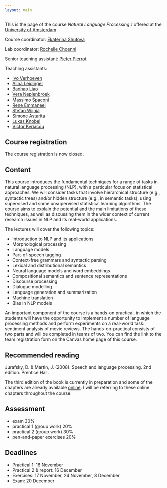 ```yaml
---
layout: main
---
```


This is the page of the course *Natural Language Processing 1* offered at the [University of Amsterdam](http://www.uva.nl/)

Course coordinator: [Ekaterina Shutova](https://www.shutova.org/)

Lab coordinator: [Rochelle Choenni](mailto:r.m.v.k.choenni@uva.nl )

Senior teaching assistant: [Pieter Pierrot](mailto:p.j.pierrot@uva.nl)

Teaching assistants:
- [Ivo Verhoeven](mailto:ivo.onno.verhoeven@gmail.com)
- [Alina Leidinger](mailto:a.j.leidinger@uva.nl)
- [Baohao Liao](mailto:b.liao@uva.nl)
- [Vera Neplenbroek](mailto:veraneplenbroek@icloud.com)
- [Massimo Spaconi](mailto:massimo.spaconi@gmail.com)
- [Rene Emmaneel](mailto:rene.emmaneel@student.uva.nl)
- [Stefan Wijnja](mailto:s.wijnja@me.com)
- [Simone Astarita](mailto:simone.astarita@student.uva.nl)
- [Lukas Knobel](mailto:lukas.knobel@student.uva.nl)
- [Victor Kyriacou](mailto:victor.kyriacou@student.uva.nl)



## Course registration

The course registration is now closed.

## Content

This course introduces the fundamental techniques for a range of tasks in natural language processing (NLP), with a particular focus on statistical approaches. We will consider tasks that involve hierarchical structure (e.g., syntactic trees) and/or hidden structure (e.g., in semantic tasks), using supervised and some unsupervised statistical learning algorithms. The course aims to explain the potential and the main limitations of these techniques, as well as discussing them in the wider context of current research issues in NLP and its real-world applications. 

The lectures will cover the following topics:

- Introduction to NLP and its applications
- Morphological processing
- Language models
- Part-of-speech tagging
- Context-free grammars and syntactic parsing 
- Lexical and distributional semantics
- Neural language models and word embeddings 
- Compositional semantics and sentence representations 
- Discourse processing 
- Dialogue modelling 
- Language generation and summarization
- Machine translation
- Bias in NLP models


An important component of the course is a hands-on practical, in which the students will have the opportunity to implement a number of language processing methods and perform experiments on a real-world task: sentiment analysis of movie reviews. The hands-on-practical consists of two parts and will be completed in teams of two. You can find the link to the team registration form on the Canvas home page of this course.

## Recommended reading

Jurafsky, D. & Martin, J. (2008). Speech and language processing. 2nd edition. Prentice Hall.

The third edition of the book is currently in preparation and some of the chapters are already available [online](https://web.stanford.edu/~jurafsky/slp3/). I will be referring to these online chapters throughout the course.

## Assessment 

- exam 30%
- practical 1 (group work) 20%
- practical 2 (group work) 30%
- pen-and-paper exercises 20%

## Deadlines

- Practical 1: 16 November
- Practical 2 & report: 16 December
- Exercises: 17 November, 24 November, 8 December 
- Exam: 20 December

